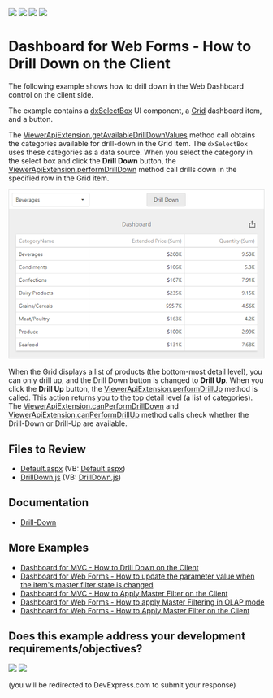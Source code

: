 <!-- default badges list -->
![](https://img.shields.io/endpoint?url=https://codecentral.devexpress.com/api/v1/VersionRange/128579898/21.2.9%2B)
[![](https://img.shields.io/badge/Open_in_DevExpress_Support_Center-FF7200?style=flat-square&logo=DevExpress&logoColor=white)](https://supportcenter.devexpress.com/ticket/details/T495048)
[![](https://img.shields.io/badge/📖_How_to_use_DevExpress_Examples-e9f6fc?style=flat-square)](https://docs.devexpress.com/GeneralInformation/403183)
[![](https://img.shields.io/badge/💬_Leave_Feedback-feecdd?style=flat-square)](#does-this-example-address-your-development-requirementsobjectives)
<!-- default badges end -->
# Dashboard for Web Forms - How to Drill Down on the Client

The following example shows how to drill down in the Web Dashboard control on the client side.

The example contains a [dxSelectBox](https://js.devexpress.com/DevExtreme/ApiReference/UI_Components/dxSelectBox/Configuration/) UI component, a [Grid](https://docs.devexpress.com/Dashboard/117161/web-dashboard/create-dashboards-on-the-web/dashboard-item-settings/grid) dashboard item, and a button.

The [ViewerApiExtension.getAvailableDrillDownValues](https://docs.devexpress.com/Dashboard/js-DevExpress.Dashboard.ViewerApiExtension?p=netframework#js_devexpress_dashboard_viewerapiextension_getavailabledrilldownvalues_itemname_) method call obtains the categories available for drill-down in the Grid item. The `dxSelectBox` uses these categories as a data source. When you select the category in the select box and click the **Drill Down** button, the [ViewerApiExtension.performDrillDown](https://docs.devexpress.com/Dashboard/js-DevExpress.Dashboard.ViewerApiExtension?p=netframework#js_devexpress_dashboard_viewerapiextension_performdrilldown_itemname_value_) method call drills down in the specified row in the Grid item.

![](web-dashboard-drill-down-in-code-example.png)

When the Grid displays a list of products (the bottom-most detail level), you can only drill up, and the Drill Down button is changed to **Drill Up**. When you click the **Drill Up** button, the [ViewerApiExtension.performDrillUp](https://docs.devexpress.com/Dashboard/js-DevExpress.Dashboard.ViewerApiExtension#js_devexpress_dashboard_viewerapiextension_performdrillup_itemname_) method is called. This action returns you to the top detail level (a list of categories). The [ViewerApiExtension.canPerformDrillDown](https://docs.devexpress.com/Dashboard/js-DevExpress.Dashboard.ViewerApiExtension#js_devexpress_dashboard_viewerapiextension_canperformdrilldown_itemname_) and [ViewerApiExtension.canPerformDrillUp](https://docs.devexpress.com/Dashboard/js-DevExpress.Dashboard.ViewerApiExtension#js_devexpress_dashboard_viewerapiextension_canperformdrillup_itemname_) method calls check whether the Drill-Down or Drill-Up are available. 


## Files to Review

* [Default.aspx](./CS/ASPxDashboard_PerformDrillDown/Default.aspx) (VB: [Default.aspx](./VB/ASPxDashboard_PerformDrillDown/Default.aspx))
* [DrillDown.js](./CS/ASPxDashboard_PerformDrillDown/Scripts/DrillDown.js) (VB: [DrillDown.js](./VB/ASPxDashboard_PerformDrillDown/Scripts/DrillDown.js))


## Documentation

- [Drill-Down](https://docs.devexpress.com/Dashboard/117061/web-dashboard/create-dashboards-on-the-web/interactivity/drill-down)

## More Examples

- [Dashboard for MVC - How to Drill Down on the Client](https://github.com/DevExpress-Examples/mvc-dashboard-drill-down-in-code)
- [Dashboard for Web Forms - How to update the parameter value when the item's master filter state is changed](https://github.com/DevExpress-Examples/web-dashboard-update-parameter-master-filter-changed)
- [Dashboard for MVC - How to Apply Master Filter on the Client](https://github.com/DevExpress-Examples/mvc-dashboard-apply-master-filtering-in-code)
- [Dashboard for Web Forms - How to apply Master Filtering in OLAP mode](https://github.com/DevExpress-Examples/web-forms-dashboard-apply-master-filtering-in-olap)
- [Dashboard for Web Forms - How to Apply Master Filter on the Client](https://github.com/DevExpress-Examples/asp-net-web-forms-dashboard-apply-master-filter-in-code)
<!-- feedback -->
## Does this example address your development requirements/objectives?

[<img src="https://www.devexpress.com/support/examples/i/yes-button.svg"/>](https://www.devexpress.com/support/examples/survey.xml?utm_source=github&utm_campaign=asp-net-web-forms-dashboard-perform-drill-down-in-code&~~~was_helpful=yes) [<img src="https://www.devexpress.com/support/examples/i/no-button.svg"/>](https://www.devexpress.com/support/examples/survey.xml?utm_source=github&utm_campaign=asp-net-web-forms-dashboard-perform-drill-down-in-code&~~~was_helpful=no)

(you will be redirected to DevExpress.com to submit your response)
<!-- feedback end -->

